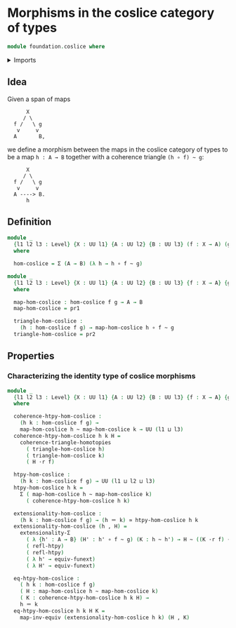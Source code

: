 # Morphisms in the coslice category of types

```agda
module foundation.coslice where
```

<details><summary>Imports</summary>

```agda
open import foundation.commuting-triangles-of-homotopies
open import foundation.dependent-pair-types
open import foundation.function-extensionality
open import foundation.structure-identity-principle
open import foundation.universe-levels

open import foundation-core.equivalences
open import foundation-core.function-types
open import foundation-core.homotopies
open import foundation-core.identity-types
open import foundation-core.whiskering-homotopies
```

</details>

## Idea

Given a span of maps

```text
      X
     / \
  f /   \ g
   v     v
  A       B,
```

we define a morphism between the maps in the coslice category of types to be a
map `h : A → B` together with a coherence triangle `(h ∘ f) ~ g`:

```text
      X
     / \
  f /   \ g
   v     v
  A ----> B.
      h
```

## Definition

```agda
module _
  {l1 l2 l3 : Level} {X : UU l1} {A : UU l2} {B : UU l3} (f : X → A) (g : X → B)
  where

  hom-coslice = Σ (A → B) (λ h → h ∘ f ~ g)

module _
  {l1 l2 l3 : Level} {X : UU l1} {A : UU l2} {B : UU l3} {f : X → A} {g : X → B}
  where

  map-hom-coslice : hom-coslice f g → A → B
  map-hom-coslice = pr1

  triangle-hom-coslice :
    (h : hom-coslice f g) → map-hom-coslice h ∘ f ~ g
  triangle-hom-coslice = pr2
```

## Properties

### Characterizing the identity type of coslice morphisms

```agda
module _
  {l1 l2 l3 : Level} {X : UU l1} {A : UU l2} {B : UU l3} {f : X → A} {g : X → B}
  where

  coherence-htpy-hom-coslice :
    (h k : hom-coslice f g) →
    map-hom-coslice h ~ map-hom-coslice k → UU (l1 ⊔ l3)
  coherence-htpy-hom-coslice h k H =
    coherence-triangle-homotopies
      ( triangle-hom-coslice h)
      ( triangle-hom-coslice k)
      ( H ·r f)

  htpy-hom-coslice :
    (h k : hom-coslice f g) → UU (l1 ⊔ l2 ⊔ l3)
  htpy-hom-coslice h k =
    Σ ( map-hom-coslice h ~ map-hom-coslice k)
      ( coherence-htpy-hom-coslice h k)

  extensionality-hom-coslice :
    (h k : hom-coslice f g) → (h ＝ k) ≃ htpy-hom-coslice h k
  extensionality-hom-coslice (h , H) =
    extensionality-Σ
      ( λ {h' : A → B} (H' : h' ∘ f ~ g) (K : h ~ h') → H ~ ((K ·r f) ∙h H'))
      ( refl-htpy)
      ( refl-htpy)
      ( λ h' → equiv-funext)
      ( λ H' → equiv-funext)

  eq-htpy-hom-coslice :
    ( h k : hom-coslice f g)
    ( H : map-hom-coslice h ~ map-hom-coslice k)
    ( K : coherence-htpy-hom-coslice h k H) →
    h ＝ k
  eq-htpy-hom-coslice h k H K =
    map-inv-equiv (extensionality-hom-coslice h k) (H , K)
```
